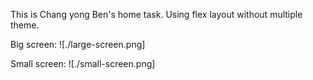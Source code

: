 This is Chang yong Ben's home task.
Using flex layout without multiple theme.

Big screen:
![./large-screen.png]

Small screen:
![./small-screen.png]